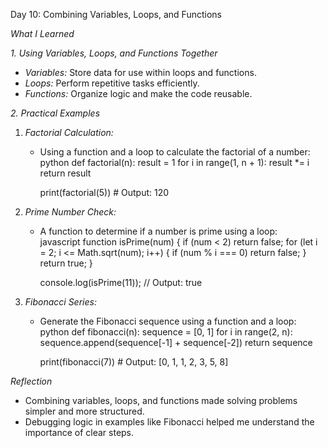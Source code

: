 Day 10: Combining Variables, Loops, and Functions  

*What I Learned*  

*1. Using Variables, Loops, and Functions Together*  
- *Variables:* Store data for use within loops and functions.  
- *Loops:* Perform repetitive tasks efficiently.  
- *Functions:* Organize logic and make the code reusable.  

*2. Practical Examples*  
1. *Factorial Calculation:*  
   - Using a function and a loop to calculate the factorial of a number:  
     python
     def factorial(n):
         result = 1
         for i in range(1, n + 1):
             result *= i
         return result

     print(factorial(5))  # Output: 120
       

2. *Prime Number Check:*  
   - A function to determine if a number is prime using a loop:  
     javascript
     function isPrime(num) {
         if (num < 2) return false;
         for (let i = 2; i <= Math.sqrt(num); i++) {
             if (num % i === 0) return false;
         }
         return true;
     }

     console.log(isPrime(11));  // Output: true
       

3. *Fibonacci Series:*  
   - Generate the Fibonacci sequence using a function and a loop:  
     python
     def fibonacci(n):
         sequence = [0, 1]
         for i in range(2, n):
             sequence.append(sequence[-1] + sequence[-2])
         return sequence

     print(fibonacci(7))  # Output: [0, 1, 1, 2, 3, 5, 8]
       

*Reflection*  
- Combining variables, loops, and functions made solving problems simpler and more structured.  
- Debugging logic in examples like Fibonacci helped me understand the importance of clear steps.

